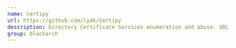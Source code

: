 ```yaml
---
name: certipy
url: https://github.com/ly4k/Certipy
description: Directory Certificate Services enumeration and abuse. URL : https://github.com/ly4k/Certipy Groups : blackarch blackarch-windows blackarch-exploitation
group: blackarch
---
```

